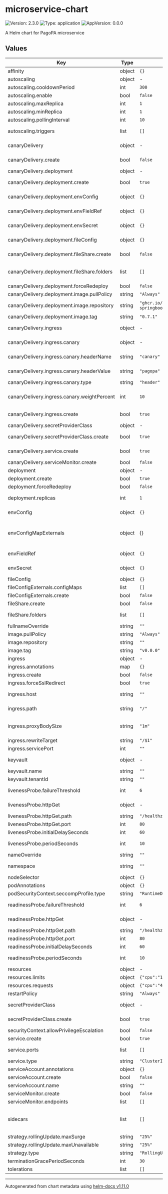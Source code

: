 # microservice-chart

![Version: 2.3.0](https://img.shields.io/badge/Version-2.3.0-informational?style=flat-square) ![Type: application](https://img.shields.io/badge/Type-application-informational?style=flat-square) ![AppVersion: 0.0.0](https://img.shields.io/badge/AppVersion-0.0.0-informational?style=flat-square)

A Helm chart for PagoPA microservice

## Values

| Key | Type | Default | Description |
|-----|------|---------|-------------|
| affinity | object | `{}` | Pod labels affinity |
| autoscaling | object | - | Autoscaling using KEDA |
| autoscaling.cooldownPeriod | int | `300` | Autoscaling cooldown period |
| autoscaling.enable | bool | `false` | Enable Autoscaling |
| autoscaling.maxReplica | int | `1` | Autoscaling maximum replicas |
| autoscaling.minReplica | int | `1` | Autoscaling minimum replicas |
| autoscaling.pollingInterval | int | `10` | Autoscaling event polling intervall |
| autoscaling.triggers | list | `[]` | Autoscaling triggers as per [Keda scalers](https://keda.sh/docs/2.6/scalers/) |
| canaryDelivery | object | - | This section allow to configure canary deployment |
| canaryDelivery.create | bool | `false` | Beta/Enable Canary/BlueGreen Deployment |
| canaryDelivery.deployment | object | - | Beta/Deployment |
| canaryDelivery.deployment.create | bool | `true` | Beta/Enable Deployment for Canary/BlueGreen Deployment |
| canaryDelivery.deployment.envConfig | object | `{}` | Environment config to use for the canary container |
| canaryDelivery.deployment.envFieldRef | object | `{}` | Environment config from k8s metadata for the canary container |
| canaryDelivery.deployment.envSecret | object | `{}` | Environment secrets to use for the canary container |
| canaryDelivery.deployment.fileConfig | object | `{}` | File config pattern to mount for the canary container |
| canaryDelivery.deployment.fileShare.create | bool | `false` | create the service manifest for Canary/BlueGreen Deployment |
| canaryDelivery.deployment.fileShare.folders | list | `[]` | Which fileshare use (! this name is used even inside the deployment) for Canary/BlueGreen Deployment |
| canaryDelivery.deployment.forceRedeploy | bool | `false` | Force redeploy canary container |
| canaryDelivery.deployment.image.pullPolicy | string | `"Always"` | Pull policy to use |
| canaryDelivery.deployment.image.repository | string | `"ghcr.io/pagopa/devops-java-springboot-color"` | Docker reposity for the container canary |
| canaryDelivery.deployment.image.tag | string | `"0.7.1"` | Container TAG |
| canaryDelivery.ingress | object | - | This section allow to configure ingress inside canary deployment |
| canaryDelivery.ingress.canary | object | - | Configure how ingress canary should be |
| canaryDelivery.ingress.canary.headerName | string | `"canary"` | the header name used to call the canary deployment |
| canaryDelivery.ingress.canary.headerValue | string | `"pagopa"` | the header values used to call the canary deployment |
| canaryDelivery.ingress.canary.type | string | `"header"` | The type of canary can be header|bluegreen |
| canaryDelivery.ingress.canary.weightPercent | int | `10` | the weight percent used into canary deployment. Can be used toghether with header |
| canaryDelivery.ingress.create | bool | `true` | Beta/Enable Ingress for Canary/BlueGreen Deployment |
| canaryDelivery.secretProviderClass | object | - | Beta/SecretProviderClass |
| canaryDelivery.secretProviderClass.create | bool | `true` | Beta/create or not the secret provider class manifest |
| canaryDelivery.service.create | bool | `true` | Beta/Enable Service for Canary/BlueGreen Deployment |
| canaryDelivery.serviceMonitor.create | bool | `false` | Create or not the service monitor |
| deployment | object | - | Configure deployment |
| deployment.create | bool | `true` | create the deployment manifest |
| deployment.forceRedeploy | bool | `false` | Force redeploy container |
| deployment.replicas | int | `1` | Number of replicas for this deployment |
| envConfig | object | `{}` | Environment config to use for the canary container |
| envConfigMapExternals | object | {} | Configure values from config maps external to chart. E.g already present into cluster, see documentation |
| envFieldRef | object | `{}` | Environment config from k8s metadata |
| envSecret | object | `{}` | Environment secrets to use for the canary container |
| fileConfig | object | `{}` | File config pattern to mount |
| fileConfigExternals.configMaps | list | `[]` |  |
| fileConfigExternals.create | bool | `false` |  |
| fileShare.create | bool | `false` | create the service manifest |
| fileShare.folders | list | `[]` | Which fileshare use (! this name is used even inside the deployment) |
| fullnameOverride | string | `""` | Helm chart fullname override |
| image.pullPolicy | string | `"Always"` | Pull policy to use |
| image.repository | string | `""` | Docker reposity for the container |
| image.tag | string | `"v0.0.0"` | Container TAG |
| ingress | object | - | Ingress configuration |
| ingress.annotations | map | `{}` | custom annotations for ingress |
| ingress.create | bool | `false` | Create or not the ingress manifest |
| ingress.forceSslRedirect | bool | `true` | if force ssl redirect is enabled |
| ingress.host | string | `""` | Hostname for the ingress like https://idpay.pagopa.it |
| ingress.path | string | `"/"` | Path where the application can response like: `/app` |
| ingress.proxyBodySize | string | `"1m"` | the size allowed by nginx.ingress.kubernetes.io/proxy-body-size for client request body |
| ingress.rewriteTarget | string | `"/$1"` | the rewrite target for ingress |
| ingress.servicePort | int | `""` | service port to reach |
| keyvault | object | - | Azure KeyVault connection configuration |
| keyvault.name | string | `""` | KV name |
| keyvault.tenantId | string | `""` | Tenant id (uuid) |
| livenessProbe.failureThreshold | int | `6` | Numbers of failures before consider the pod fail |
| livenessProbe.httpGet | object | - | httpGet will be put as is into deployment yaml |
| livenessProbe.httpGet.path | string | `"/healthz/live"` | Live (health) path used by app |
| livenessProbe.httpGet.port | int | `80` | Live (health) port used by app |
| livenessProbe.initialDelaySeconds | int | `60` | Initial delay before start checking |
| livenessProbe.periodSeconds | int | `10` | Numbers of seconds between one failure and other |
| nameOverride | string | `""` | Helm chart name override |
| namespace | string | `""` | Namespace in which deploy the microservice |
| nodeSelector | object | `{}` | K8s node selectors |
| podAnnotations | object | `{}` |  |
| podSecurityContext.seccompProfile.type | string | `"RuntimeDefault"` |  |
| readinessProbe.failureThreshold | int | `6` | Numbers of failures before consider the pod fail |
| readinessProbe.httpGet | object | - | httpGet will be put as is into deployment yaml |
| readinessProbe.httpGet.path | string | `"/healthz/ready"` | Ready (health) path used by app |
| readinessProbe.httpGet.port | int | `80` | Ready (health) port used by app |
| readinessProbe.initialDelaySeconds | int | `60` | Initial delay before start checking |
| readinessProbe.periodSeconds | int | `10` | Numbers of seconds between one failure and other |
| resources | object | - | POD resources section |
| resources.limits | object | `{"cpu":"150m","memory":"128Mi"}` | limits is mandatory |
| resources.requests | object | `{"cpu":"40m","memory":"96Mi"}` | request is mandatory |
| restartPolicy | string | `"Always"` |  |
| secretProviderClass | object | - | Secrect provider class allow to connect to azure kv |
| secretProviderClass.create | bool | `true` | create or not the secret provider class manifest |
| securityContext.allowPrivilegeEscalation | bool | `false` |  |
| service.create | bool | `true` | create the service manifest |
| service.ports | list | `[]` | Which ports use (! this port is used even inside the deployment) |
| service.type | string | `"ClusterIP"` | Which type of service to use |
| serviceAccount.annotations | object | `{}` |  |
| serviceAccount.create | bool | `false` |  |
| serviceAccount.name | string | `""` |  |
| serviceMonitor.create | bool | `false` | Create or not the service monitor |
| serviceMonitor.endpoints | list | `[]` |  |
| sidecars | list | `[]` | Sidecars, each object has exactly the same schema as a Pod, except it does not have an apiVersion or kind |
| strategy.rollingUpdate.maxSurge | string | `"25%"` |  |
| strategy.rollingUpdate.maxUnavailable | string | `"25%"` |  |
| strategy.type | string | `"RollingUpdate"` |  |
| terminationGracePeriodSeconds | int | `30` |  |
| tolerations | list | `[]` | Pod taints toleration |

----------------------------------------------
Autogenerated from chart metadata using [helm-docs v1.11.0](https://github.com/norwoodj/helm-docs/releases/v1.11.0)

